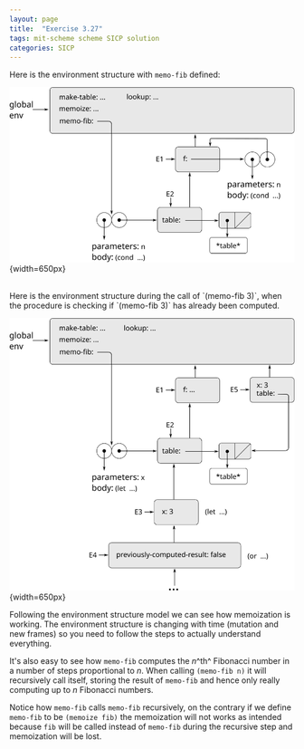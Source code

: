 ```yaml
---
layout: page
title:  "Exercise 3.27"
tags: mit-scheme scheme SICP solution
categories: SICP
---
```

Here is the environment structure with `memo-fib` defined:

![](/images/Ex3.27a.svg){width=650px}

<br/>
Here is the environment structure during the call of `(memo-fib 3)`, when the procedure is checking if `(memo-fib 3)` has already been computed.

![](/images/Ex3.27b.svg){width=650px}

Following the environment structure model we can see how memoization is working. The environment structure is changing with time (mutation and new frames) so you need to follow the steps to actually understand everything.

It's also easy to see how `memo-fib` computes the $n$^th^ Fibonacci number in a number of steps proportional to $n$. When calling `(memo-fib n)` it will recursively call itself, storing the result of `memo-fib` and hence only really computing up to $n$ Fibonacci numbers.

Notice how `memo-fib` calls `memo-fib` recursively, on the contrary if we define `memo-fib` to be `(memoize fib)` the memoization will not works as intended because `fib` will be called instead of `memo-fib` during the recursive step and memoization will be lost.
